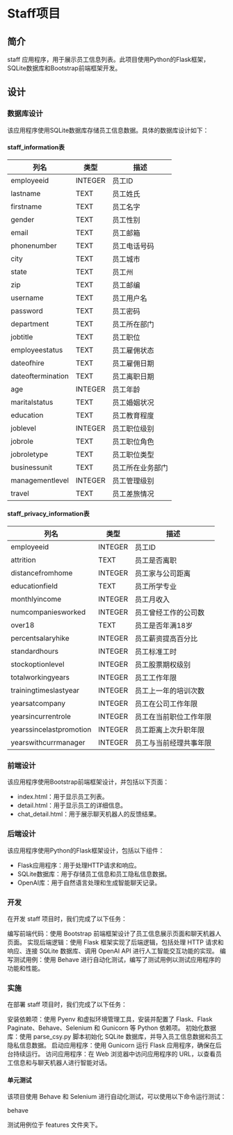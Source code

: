 # Staff项目

## 简介

staff 应用程序，用于展示员工信息列表。此项目使用Python的Flask框架，SQLite数据库和Bootstrap前端框架开发。

## 设计

### 数据库设计

该应用程序使用SQLite数据库存储员工信息数据。具体的数据库设计如下：

#### staff_information表

| 列名               | 类型     | 描述                 |
| ------------------| --------|----------------------|
| employeeid         | INTEGER | 员工ID               |
| lastname           | TEXT    | 员工姓氏             |
| firstname          | TEXT    | 员工名字             |
| gender             | TEXT    | 员工性别             |
| email              | TEXT    | 员工邮箱             |
| phonenumber        | TEXT    | 员工电话号码         |
| city               | TEXT    | 员工城市             |
| state              | TEXT    | 员工州               |
| zip                | TEXT    | 员工邮编             |
| username           | TEXT    | 员工用户名           |
| password           | TEXT    | 员工密码             |
| department         | TEXT    | 员工所在部门         |
| jobtitle           | TEXT    | 员工职位             |
| employeestatus     | TEXT    | 员工雇佣状态         |
| dateofhire         | TEXT    | 员工雇佣日期         |
| dateoftermination  | TEXT    | 员工离职日期         |
| age                | INTEGER | 员工年龄             |
| maritalstatus      | TEXT    | 员工婚姻状况         |
| education          | TEXT    | 员工教育程度         |
| joblevel           | INTEGER | 员工职位级别         |
| jobrole            | TEXT    | 员工职位角色         |
| jobroletype        | TEXT    | 员工职位类型         |
| businessunit       | TEXT    | 员工所在业务部门     |
| managementlevel    | INTEGER | 员工管理级别         |
| travel             | TEXT    | 员工差旅情况         |

#### staff_privacy_information表

| 列名                        | 类型     | 描述                 |
| ---------------------------| --------|----------------------|
| employeeid                  | INTEGER | 员工ID               |
| attrition                   | TEXT    | 员工是否离职         |
| distancefromhome            | INTEGER | 员工家与公司距离     |
| educationfield              | TEXT    | 员工所学专业         |
| monthlyincome               | INTEGER | 员工月收入           |
| numcompaniesworked          | INTEGER | 员工曾经工作的公司数 |
| over18                      | TEXT    | 员工是否年满18岁     |
| percentsalaryhike           | INTEGER | 员工薪资提高百分比   |
| standardhours               | INTEGER | 员工标准工时         |
| stockoptionlevel            | INTEGER | 员工股票期权级别     |
| totalworkingyears           | INTEGER | 员工工作年限         |
| trainingtimeslastyear       | INTEGER | 员工上一年的培训次数 |
| yearsatcompany              | INTEGER | 员工在公司工作年限   |
| yearsincurrentrole          | INTEGER | 员工在当前职位工作年限 |
| yearssincelastpromotion     | INTEGER | 员工距离上次升职年限 |
| yearswithcurrmanager        | INTEGER | 员工与当前经理共事年限 |

### 前端设计

该应用程序使用Bootstrap前端框架设计，并包括以下页面：

- index.html：用于显示员工列表。
- detail.html：用于显示员工的详细信息。
- chat_detail.html：用于展示聊天机器人的反馈结果。

### 后端设计

该应用程序使用Python的Flask框架设计，包括以下组件：

- Flask应用程序：用于处理HTTP请求和响应。
- SQLite数据库：用于存储员工信息和员工隐私信息数据。
- OpenAI库：用于自然语言处理和生成智能聊天记录。

### 开发

在开发 staff 项目时，我们完成了以下任务：

编写前端代码：使用 Bootstrap 前端框架设计了员工信息展示页面和聊天机器人页面。
实现后端逻辑：使用 Flask 框架实现了后端逻辑，包括处理 HTTP 请求和响应、连接 SQLite 数据库、调用 OpenAI API 进行人工智能交互功能的实现。
编写测试用例：使用 Behave 进行自动化测试，编写了测试用例以测试应用程序的功能和性能。

### 实施
在部署 staff 项目时，我们完成了以下任务：

安装依赖项：使用 Pyenv 和虚拟环境管理工具，安装并配置了 Flask、Flask Paginate、Behave、Selenium 和 Gunicorn 等 Python 依赖项。
初始化数据库：使用 parse_csy.py 脚本初始化 SQLite 数据库，并导入员工信息数据和员工隐私信息数据。
启动应用程序：使用 Gunicorn 运行 Flask 应用程序，确保在后台持续运行。
访问应用程序：在 Web 浏览器中访问应用程序的 URL，以查看员工信息和与聊天机器人进行智能对话。

#### 单元测试
该项目使用 Behave 和 Selenium 进行自动化测试，可以使用以下命令运行测试：

behave

测试用例位于 features 文件夹下。